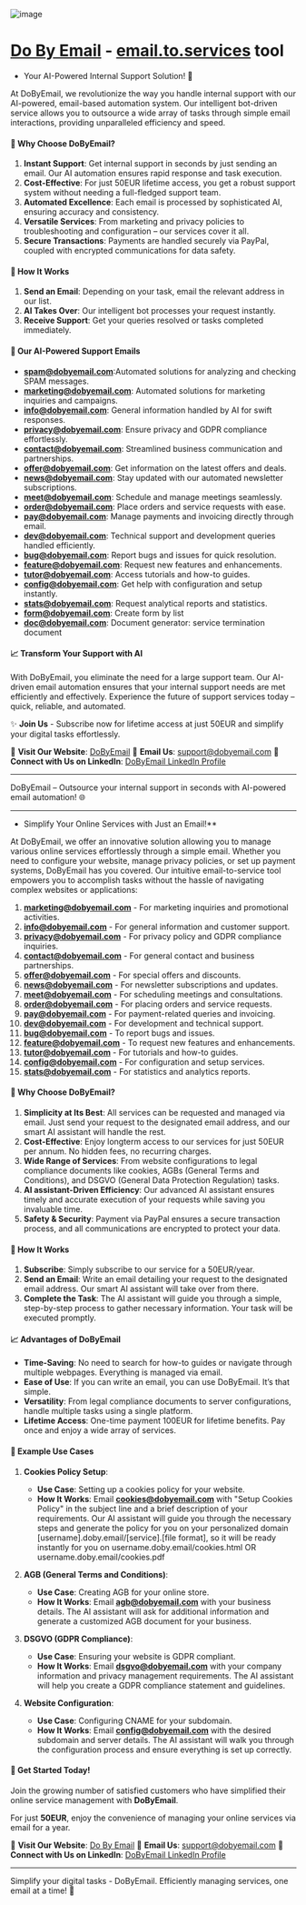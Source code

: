 ![image](https://github.com/dobyemail/www/assets/5669657/95160bf1-7add-4c2f-ae08-707617c1a35e)

# [Do By Email](http://www.dobyemail.com) - [email.to.services](http://email.to.services) tool

- Your AI-Powered Internal Support Solution! 🚀

At DoByEmail, we revolutionize the way you handle internal support with our AI-powered, email-based automation system. Our intelligent bot-driven service allows you to outsource a wide array of tasks through simple email interactions, providing unparalleled efficiency and speed.

#### 🌟 **Why Choose DoByEmail?**

1. **Instant Support**: Get internal support in seconds by just sending an email. Our AI automation ensures rapid response and task execution.
2. **Cost-Effective**: For just 50EUR lifetime access, you get a robust support system without needing a full-fledged support team.
3. **Automated Excellence**: Each email is processed by sophisticated AI, ensuring accuracy and consistency.
4. **Versatile Services**: From marketing and privacy policies to troubleshooting and configuration – our services cover it all.
5. **Secure Transactions**: Payments are handled securely via PayPal, coupled with encrypted communications for data safety.

#### 📧 **How It Works**

1. **Send an Email**: Depending on your task, email the relevant address in our list.
2. **AI Takes Over**: Our intelligent bot processes your request instantly.
3. **Receive Support**: Get your queries resolved or tasks completed immediately.

#### 📌 **Our AI-Powered Support Emails**

- **spam@dobyemail.com**:Automated solutions for analyzing and checking SPAM messages.
- **marketing@dobyemail.com**: Automated solutions for marketing inquiries and campaigns.
- **info@dobyemail.com**: General information handled by AI for swift responses.
- **privacy@dobyemail.com**: Ensure privacy and GDPR compliance effortlessly.
- **contact@dobyemail.com**: Streamlined business communication and partnerships.
- **offer@dobyemail.com**: Get information on the latest offers and deals.
- **news@dobyemail.com**: Stay updated with our automated newsletter subscriptions.
- **meet@dobyemail.com**: Schedule and manage meetings seamlessly.
- **order@dobyemail.com**: Place orders and service requests with ease.
- **pay@dobyemail.com**: Manage payments and invoicing directly through email.
- **dev@dobyemail.com**: Technical support and development queries handled efficiently.
- **bug@dobyemail.com**: Report bugs and issues for quick resolution.
- **feature@dobyemail.com**: Request new features and enhancements.
- **tutor@dobyemail.com**: Access tutorials and how-to guides.
- **config@dobyemail.com**: Get help with configuration and setup instantly.
- **stats@dobyemail.com**: Request analytical reports and statistics.
- **form@dobyemail.com**: Create form by list
- **doc@dobyemail.com**: Document generator: service termination document

#### 📈 **Transform Your Support with AI**

With DoByEmail, you eliminate the need for a large support team. Our AI-driven email automation ensures that your internal support needs are met efficiently and effectively. Experience the future of support services today – quick, reliable, and automated.

✨ **Join Us** - Subscribe now for lifetime access at just 50EUR and simplify your digital tasks effortlessly.

🔗 **Visit Our Website**: [DoByEmail](http://dobyemail.com)
📧 **Email Us**: support@dobyemail.com
💬 **Connect with Us on LinkedIn**: [DoByEmail LinkedIn Profile](#)

---
DoByEmail – Outsource your internal support in seconds with AI-powered email automation! 🌐




---
+ Simplify Your Online Services with Just an Email!**

At DoByEmail, we offer an innovative solution allowing you to manage various online services effortlessly through a simple email. Whether you need to configure your website, manage privacy policies, or set up payment systems, DoByEmail has you covered. Our intuitive email-to-service tool empowers you to accomplish tasks without the hassle of navigating complex websites or applications:

1. **marketing@dobyemail.com** - For marketing inquiries and promotional activities.
2. **info@dobyemail.com** - For general information and customer support.
3. **privacy@dobyemail.com** - For privacy policy and GDPR compliance inquiries.
4. **contact@dobyemail.com** - For general contact and business partnerships.
5. **offer@dobyemail.com** - For special offers and discounts.
6. **news@dobyemail.com** - For newsletter subscriptions and updates.
7. **meet@dobyemail.com** - For scheduling meetings and consultations.
8. **order@dobyemail.com** - For placing orders and service requests.
9. **pay@dobyemail.com** - For payment-related queries and invoicing.
10. **dev@dobyemail.com** - For development and technical support.
11. **bug@dobyemail.com** - To report bugs and issues.
12. **feature@dobyemail.com** - To request new features and enhancements.
13. **tutor@dobyemail.com** - For tutorials and how-to guides.
14. **config@dobyemail.com** - For configuration and setup services.
15. **stats@dobyemail.com** - For statistics and analytics reports.


#### 🌟 **Why Choose DoByEmail?**

1. **Simplicity at Its Best**: All services can be requested and managed via email. Just send your request to the designated email address, and our smart AI assistant will handle the rest.
2. **Cost-Effective**: Enjoy longterm access to our services for just 50EUR per annum. No hidden fees, no recurring charges.
3. **Wide Range of Services**: From website configurations to legal compliance documents like cookies, AGBs (General Terms and Conditions), and DSGVO (General Data Protection Regulation) tasks.
4. **AI assistant-Driven Efficiency**: Our advanced AI assistant ensures timely and accurate execution of your requests while saving you invaluable time.
5. **Safety & Security**: Payment via PayPal ensures a secure transaction process, and all communications are encrypted to protect your data.

#### 📧 **How It Works**

1. **Subscribe**: Simply subscribe to our service for a 50EUR/year.
2. **Send an Email**: Write an email detailing your request to the designated email address. Our smart AI assistant will take over from there.
3. **Complete the Task**: The AI assistant will guide you through a simple, step-by-step process to gather necessary information. Your task will be executed promptly.

#### 📈 **Advantages of DoByEmail**

- **Time-Saving**: No need to search for how-to guides or navigate through multiple webpages. Everything is managed via email.
- **Ease of Use**: If you can write an email, you can use DoByEmail. It’s that simple.
- **Versatility**: From legal compliance documents to server configurations, handle multiple tasks using a single platform.
- **Lifetime Access**: One-time payment 100EUR for lifetime benefits. Pay once and enjoy a wide array of services.

#### 📌 **Example Use Cases**

1. **Cookies Policy Setup**:
   - **Use Case**: Setting up a cookies policy for your website.
   - **How It Works**: Email **cookies@dobyemail.com** with "Setup Cookies Policy" in the subject line and a brief description of your requirements. Our AI assistant will guide you through the necessary steps and generate the policy for you on your personalized domain [username].doby.email/[service].[file format], so it will be ready instantly for you on username.doby.email/cookies.html OR username.doby.email/cookies.pdf

2. **AGB (General Terms and Conditions)**:
    - **Use Case**: Creating AGB for your online store.
    - **How It Works**: Email **agb@dobyemail.com** with your business details. The AI assistant will ask for additional information and generate a customized AGB document for your business.

3. **DSGVO (GDPR Compliance)**:
    - **Use Case**: Ensuring your website is GDPR compliant.
    - **How It Works**: Email **dsgvo@dobyemail.com** with your company information and privacy management requirements. The AI assistant will help you create a GDPR compliance statement and guidelines.

4. **Website Configuration**:
    - **Use Case**: Configuring CNAME for your subdomain.
    - **How It Works**: Email **config@dobyemail.com** with the desired subdomain and server details. The AI assistant will walk you through the configuration process and ensure everything is set up correctly.


#### 💼 **Get Started Today!**

Join the growing number of satisfied customers who have simplified their online service management with **DoByEmail**.

For just **50EUR**, enjoy the convenience of managing your online services via email for a year.

🔗 **Visit Our Website**: [Do By Email](http://order.dobyemail.com)
📧 **Email Us**: support@dobyemail.com
💬 **Connect with Us on LinkedIn**: [DoByEmail LinkedIn Profile](#)

---
Simplify your digital tasks - DoByEmail. Efficiently managing services, one email at a time! 🚀
